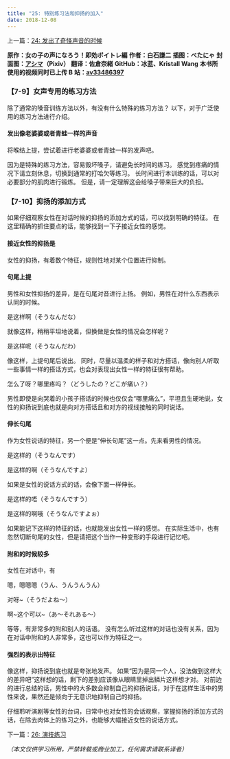 ```yaml
---
title: "25: 特别练习法和抑扬的加入"
date: 2018-12-08
---
```


上一篇：[24: 发出了奇怪声音的时候](24.md)

**原作：女の子の声になろう！即効ボイトレ編**
**作者：白石謙二**
**插图：べたにゃ**
**封面图：[アシマ](https://www.pixiv.net/users/2642047)（Pixiv）**
**翻译：佐倉奈緒**
**GitHub：冰蓝、Kristall Wang**
**本书所使用的视频同时已上传 B 站：[av33486397](https://www.bilibili.com/video/av33486397)**

### 【7-9】女声专用的练习方法

除了通常的嗓音训练方法以外，有没有什么特殊的练习方法？
以下，对于广泛使用的练习方法进行介绍。

#### 发出像老婆婆或者青蛙一样的声音

将喉结上提，尝试着进行老婆婆或者青蛙一样的发声吧。

因为是特殊的练习方法，容易毁坏嗓子，请避免长时间的练习。
感觉到疼痛的情况下请立刻休息，切换到通常的打哈欠等练习。
长时间进行本训练的话，可以对必要部分的肌肉进行锻炼。
但是，请一定理解这会给嗓子带来巨大的负担。

### 【7-10】抑扬的添加方式

如果仔细观察女性在对话时候的抑扬的添加方式的话，可以找到明确的特征。
在这里精确的抓住要点的话，能够找到一下子接近女性的感觉。

#### 接近女性的抑扬是

女性的抑扬，有着数个特征，规则性地对某个位置进行抑制。

#### 句尾上提

男性和女性抑扬的差异，是在句尾对音进行上扬。
例如，男性在对什么东西表示认同的时候。

是这样啊（そうなんだな）

就像这样，稍稍平坦地说着，但换做是女性的情况会怎样呢？

是这样呢（そうなんだわ）

像这样，上提句尾后说出。
同时，尽量以温柔的样子和对方搭话，像向别人听取一些事情一样的搭话方式，也会对表现出女性一样的特征很有帮助。

怎么了呀？哪里疼吗？（どうしたの？どこが痛い？）

男性即使是向哭着的小孩子搭话的时候也仅仅会“哪里痛么”，平坦且生硬地说，女性的抑扬说到底也就是向对方搭话且和对方的视线接触的同时说话。

#### 伸长句尾

作为女性说话的特征，另一个便是“伸长句尾”这一点。先来看男性的情况。

是这样的（そうなんです）

是这样的啊（そうなんですよ）

如果是女性的说话方式的话，会像下面一样伸长。

是这样的唔（そうなんですう）

是这样的啊哦（そうなんですよぉ）

如果能记下这样的特征的话，也就能发出女性一样的感觉。
在实际生活中，也有忽然切断句尾的女性，但是请把这个当作一种变形的手段进行记忆吧。

#### 附和的时候较多

女性在对话中，有

嗯，嗯嗯嗯（うん、うんうんうん）

对呀~（そうだよね～）

啊~这个可以~（あ～それある～）

等等，有非常多的附和别人的话语。
没有怎么听过这样的对话也没有关系，因为在对话中附和的人非常多，这也可以作为特征之一。

#### 强烈的表示出特征

像这样，抑扬说到底也就是夸张地发声。
如果“因为是同一个人，没法做到这样大的差异吧”这样想的话，剩下的差别应该像从眼睛里掉出鳞片这样想才对。
对前边的进行总结的话，男性中的大多数会抑制自己的抑扬说话，对于在这样生活中的男性来说，果然还是倾向于无意识地抑制自己的抑扬。

仔细聆听演剧等女性的台词，日常中也对女性的会话观察，掌握抑扬的添加方式的话，在除去肉体上的练习之外，也能够大幅接近女性的说话方式。

下一篇：[26: 演技练习](26.md)

_（本文仅供学习所用，严禁转载或商业加工，任何需求请联系译者）_
